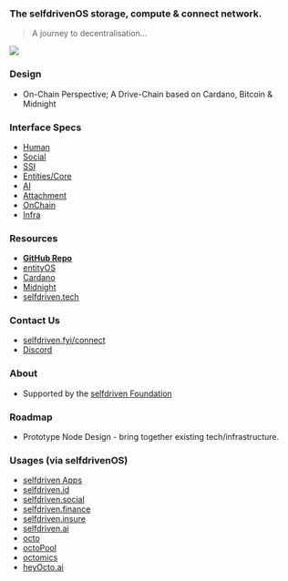 
### The selfdrivenOS storage, compute &amp; connect network.

> A journey to decentralisation...

<a href="/docs/images/selfdriven-network-stack-dark.png" target="_blank" class="text-decoration-none">
    <img src="/docs/images/selfdriven-network-stack-dark.png" class="img-responsive rounded img-fluid">
</a>

### Design
- On-Chain Perspective; A Drive-Chain based on Cardano, Bitcoin & Midnight

### Interface Specs
- [Human](https://github.com/selfdriven-foundation/selfdriven-network/blob/main/interfaces/human-interface-selfdriven-network.md)
- [Social](https://github.com/selfdriven-foundation/selfdriven-network/blob/main/interfaces/social-interface-selfdriven-network.md)
- [SSI](https://github.com/selfdriven-foundation/selfdriven-network/blob/main/interfaces/ssi-interface-selfdriven-network.md)
- [Entities/Core](https://github.com/selfdriven-foundation/selfdriven-network/blob/main/interfaces/core-interface-selfdriven-network.md)
- [AI](https://github.com/selfdriven-foundation/selfdriven-network/blob/main/interfaces/ai-interface-selfdriven-network.md)
- [Attachment](https://github.com/selfdriven-foundation/selfdriven-network/blob/main/interfaces/attachment-interface-selfdriven-network.md)
- [OnChain](https://github.com/selfdriven-foundation/selfdriven-network/blob/main/interfaces/onchain-interface-selfdriven-network.md)
- [Infra](https://github.com/selfdriven-foundation/selfdriven-network/blob/main/interfaces/infra-interface-selfdriven-network.md)

### Resources
- **[GitHub Repo](https://github.com/selfdriven-foundation/selfdriven-network)**
- [entityOS](https://entityos.cloud)
- [Cardano](https://cardano.org)
- [Midnight](https://midnight.network)
- [selfdriven.tech](https://selfdriven.tech)

### Contact Us
- [selfdriven.fyi/connect](https://selfdriven.fyi/connect)
- [Discord](https://discord.gg/hGREt58wqW)

### About
- Supported by the [selfdriven Foundation](https://selfdriven.foundation)

### Roadmap
- Prototype Node Design - bring together existing tech/infrastructure.

### Usages (via selfdrivenOS)
- [selfdriven Apps](https://selfdriven.foundation/apps)
- [selfdriven.id](https://selfdriven.id)
- [selfdriven.social](https://selfdriven.social)
- [selfdriven.finance](https://selfdriven.finance)
- [selfdriven.insure](https://selfdriven.insure)
- [selfdriven.ai](https://selfdriven.ai)
- [octo](http://selfdriven.foundation/octo)
- [octoPool](https://github.com/selfdriven-foundation/octo/tree/main/octopool)
- [octomics](https://selfdriven.foundation/octomics)
- [heyOcto.ai](http://heyocto.ai)

